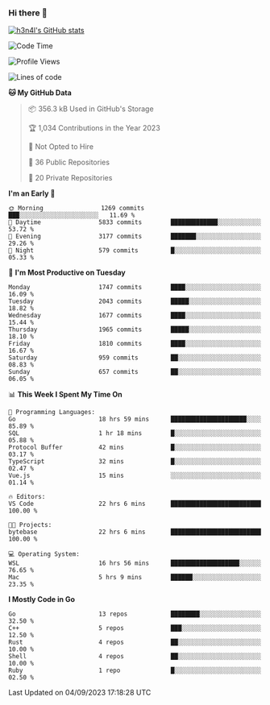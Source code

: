 ### Hi there 👋

[![h3n4l's GitHub stats](https://github-readme-stats.vercel.app/api?username=h3n4l&count_private=true&show_icons=true&theme=radical)](https://github.com/h3n4l/github-readme-stats)

<!--START_SECTION:waka-->
![Code Time](http://img.shields.io/badge/Code%20Time-1%2C560%20hrs%2020%20mins-blue)

![Profile Views](http://img.shields.io/badge/Profile%20Views-14-blue)

![Lines of code](https://img.shields.io/badge/From%20Hello%20World%20I%27ve%20Written-3.0%20million%20lines%20of%20code-blue)

**🐱 My GitHub Data** 

> 📦 356.3 kB Used in GitHub's Storage 
 > 
> 🏆 1,034 Contributions in the Year 2023
 > 
> 🚫 Not Opted to Hire
 > 
> 📜 36 Public Repositories 
 > 
> 🔑 20 Private Repositories 
 > 
**I'm an Early 🐤** 

```text
🌞 Morning                1269 commits        ███░░░░░░░░░░░░░░░░░░░░░░   11.69 % 
🌆 Daytime                5833 commits        █████████████░░░░░░░░░░░░   53.72 % 
🌃 Evening                3177 commits        ███████░░░░░░░░░░░░░░░░░░   29.26 % 
🌙 Night                  579 commits         █░░░░░░░░░░░░░░░░░░░░░░░░   05.33 % 
```
📅 **I'm Most Productive on Tuesday** 

```text
Monday                   1747 commits        ████░░░░░░░░░░░░░░░░░░░░░   16.09 % 
Tuesday                  2043 commits        █████░░░░░░░░░░░░░░░░░░░░   18.82 % 
Wednesday                1677 commits        ████░░░░░░░░░░░░░░░░░░░░░   15.44 % 
Thursday                 1965 commits        █████░░░░░░░░░░░░░░░░░░░░   18.10 % 
Friday                   1810 commits        ████░░░░░░░░░░░░░░░░░░░░░   16.67 % 
Saturday                 959 commits         ██░░░░░░░░░░░░░░░░░░░░░░░   08.83 % 
Sunday                   657 commits         ██░░░░░░░░░░░░░░░░░░░░░░░   06.05 % 
```


📊 **This Week I Spent My Time On** 

```text
💬 Programming Languages: 
Go                       18 hrs 59 mins      █████████████████████░░░░   85.89 % 
SQL                      1 hr 18 mins        █░░░░░░░░░░░░░░░░░░░░░░░░   05.88 % 
Protocol Buffer          42 mins             █░░░░░░░░░░░░░░░░░░░░░░░░   03.17 % 
TypeScript               32 mins             █░░░░░░░░░░░░░░░░░░░░░░░░   02.47 % 
Vue.js                   15 mins             ░░░░░░░░░░░░░░░░░░░░░░░░░   01.14 % 

🔥 Editors: 
VS Code                  22 hrs 6 mins       █████████████████████████   100.00 % 

🐱‍💻 Projects: 
bytebase                 22 hrs 6 mins       █████████████████████████   100.00 % 

💻 Operating System: 
WSL                      16 hrs 56 mins      ███████████████████░░░░░░   76.65 % 
Mac                      5 hrs 9 mins        ██████░░░░░░░░░░░░░░░░░░░   23.35 % 
```

**I Mostly Code in Go** 

```text
Go                       13 repos            ████████░░░░░░░░░░░░░░░░░   32.50 % 
C++                      5 repos             ███░░░░░░░░░░░░░░░░░░░░░░   12.50 % 
Rust                     4 repos             ██░░░░░░░░░░░░░░░░░░░░░░░   10.00 % 
Shell                    4 repos             ██░░░░░░░░░░░░░░░░░░░░░░░   10.00 % 
Ruby                     1 repo              █░░░░░░░░░░░░░░░░░░░░░░░░   02.50 % 
```




 Last Updated on 04/09/2023 17:18:28 UTC
<!--END_SECTION:waka-->

